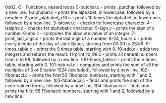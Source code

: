 0x02. C - Functions, nested loops
0-putchar.c - prints _putchar, followed by a new line.
1-alphabet.c - prints the alphabet, in lowercase, followed by a new line.
2-print_alphabet_x10.c - prints 10 times the alphabet, in lowercase, followed by a new line.
3-islower.c - checks for lowercase character.
4-isalpha.c - checks for alphabetic character.
5-sign.c - prints the sign of a number.
6-abs.c - computes the absolute value of an integer.
7-print_last_digit.c - prints the last digit of a number.
8-24_hours.c - prints every minute of the day of Jack Bauer, starting from 00:00 to 23:59.
9-times_table.c - prints the 9 times table, starting with 0.
10-add.c - adds two integers and returns the result.
11-print_to_98.c - prints all natural numbers from n to 98, followed by a new line.
100-times_table.c - prints the n times table, starting with 0.
101-natural.c - computes and prints the sum of all the multiples of 3 or 5 below 1024 (excluded), followed by a new line.
102-fibonacci.c - prints the first 50 Fibonacci numbers, starting with 1 and 2, followed by a new line.
103-fibonacci.c - finds and prints the sum of the even-valued terms, followed by a new line.
104-fibonacci.c - finds and prints the first 98 Fibonacci numbers, starting with 1 and 2, followed by a new line.


